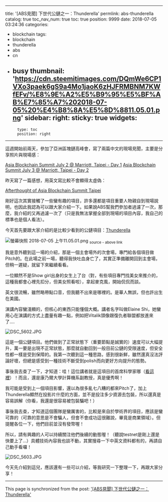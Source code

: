 
---
title: '[ABS見聞] 下世代公鏈之一：Thunderella'
permlink: abs-thunderella
catalog: true
toc_nav_num: true
toc: true
position: 9999
date: 2018-07-05 03:24:36
categories:
- blockchain
tags:
- blockchain
- thunderella
- abs
- cn
- busy
thumbnail: 'https://cdn.steemitimages.com/DQmWe6CP1VXo3paek6gS9a4Mo1jaoK6zHJFRMBNM7KWfEFv/%E8%9E%A2%E5%B9%95%E5%BF%AB%E7%85%A7%202018-07-05%20%E4%B8%8A%E5%8D%8811.05.01.png'
sidebar:
    right:
        sticky: true
widgets:
    -
        type: toc
        position: right
---


這週開始前兩天，參加了亞洲區塊鏈高峰會，寫了兩篇中文的現場見聞，主要是分享照片與現場感：

[Asia Blockchain Summit July 2 @ Marriott, Taipei - Day 1](https://steemit.com/blockchain/@deanliu/asia-blockchain-summit-july-2-marriott-taipei-day-1)
[Asia Blockchain Summit July 3 @ Marriott, Taipei - Day 2](https://steemit.com/blockchain/@deanliu/asia-blockchain-summit-july-3-marriott-taipei-day-2)

昨天寫了一篇感想，用英文寫比較不會顯得太虛偽：

[Afterthought of Asia Blockchain Summit Taipei](https://steemit.com/blockchain/@deanliu/afterthought-of-asia-blockchain-summit-taipei)

剛好這次其實接觸了一些蠻有趣的項目，許多還都是項目重要人物親自到現場說明，也因此我認為可以跟大家介紹一下。如果說ABS幫我們參加者過濾了一次，那麼，我介紹的又再過濾一次了（只是我無法掌握全部到現場的項目內容，我自己的標準也是個人看法）。

今天首先要跟大家介紹的是比較少看到的公鏈項目：[Thunderella](https://www.thundercore.com/)

![螢幕快照 2018-07-05 上午11.05.01.png](https://cdn.steemitimages.com/DQmWe6CP1VXo3paek6gS9a4Mo1jaoK6zHJFRMBNM7KWfEFv/%E8%9E%A2%E5%B9%95%E5%BF%AB%E7%85%A7%202018-07-05%20%E4%B8%8A%E5%8D%8811.05.01.png)
<sub>source - above link</sub>

我是意外聽到這一場的介紹，那是一個主會場外的次會場，專門給各個項目做Pitch的。在此場之前一場，聽得我快吐血身亡了，其實正準備離開回到主會場，但稍一遲疑，就留下來繼續看看。

一位顯然不是Show girl出身的女生上了台（對，有些項目專門找美女來推介的，這種我都會心裡先扣分，但美女照看啦），拿起麥克風，開始侃侃而談。

英文很流暢，雖然略帶點口音，但我聽不出來是哪裡的。是華人無誤，但也許出生在美國。

演講內容蠻淺顯的，但核心的東西只能懂個大概。講者名字叫做Elaine Shi，她蠻用心在演講的方式上盡量有趣一點，例如把Vitalik頭像跟復仇者聯盟都放進來了.... 

![DSC_5602.JPG](https://cdn.steemitimages.com/DQmWdqbRJHgBXLwpTw5zXA3gxdxGQpXznHUCRhUq4xpN8JT/DSC_5602.JPG)

這是一個公鏈項目。他們做到了正常狀態下（重要節點是誠實的）速度可以大幅提升，萬一要是出現不正常狀態，那麼就自動回到一般目前公鏈的受限速度，但安全性都一樣是受到保障的。我第一次聽到這一種思路，感到很新鮮，雖然還真沒法評論好壞，但總是感受到一種技術不斷受到polish而向更好方向提升的態勢。

事後我去查了一下，才知道：哇！這位講者就是這項目的首席科學家哪（[看這裡](https://www.thundercore.com/team)）！而且，還是康乃爾大學計算機系副教授，真是優秀啊！

我可能是受到上一個項目影響，還以為很多亂七八糟的都來Pitch了，加上Thunderella顯然在投影片什麼的方面，並不是投注多少資源去包裝，所以還真是容易誤解（你看，我還是很容易被包裝騙吧！）

事後我去查，才知道這個團隊是蠻厲害的，比較是來自於學術界的項目，應該是蠻可靠的（可靠的意思是不會騙人，但會不會成功這很難說，畢竟是商業領域）。但提醒各位一下，他們目前並沒有發幣喔！

所以，請有興趣的人可以持續關注他們後續的動態喔！（聽說testnet是剛上還是快要上了...）具體技術內容我也談不動，其實搜尋一下中英文資料都有的，再請自己動手看囉！

![DSC_5603.JPG](https://cdn.steemitimages.com/DQmTBwrxaTAX2JHygtytzpdTCPbeDMJfMBKb4HXHd9927YQ/DSC_5603.JPG)

今天先介紹到這兒，應該還有一些可以介紹，等我研究一下整理一下，再跟大家分享！

- - -

This page is synchronized from the post: ['[ABS見聞] 下世代公鏈之一：Thunderella'](https://steemit.com/@deanliu/abs-thunderella)
